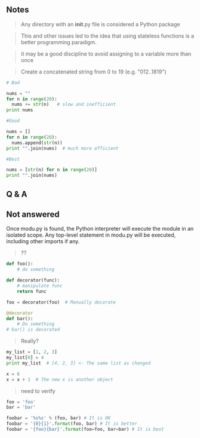 


Notes
---
> Any directory with an __init__.py file is considered a Python package

> This and other issues led to the idea that using stateless functions is a better programming paradigm.

> it may be a good discipline to avoid assigning to a variable more than once

> Create a concatenated string from 0 to 19 (e.g. "012..1819")

```python
# Bad

nums = ""
for n in range(20):
  nums += str(n)   # slow and inefficient
print nums

#Good

nums = []
for n in range(20):
  nums.append(str(n))
print "".join(nums)  # much more efficient

#Best

nums = [str(n) for n in range(20)]
print "".join(nums)
```

Q & A
----



Not answered
---
> 
Once modu.py is found, the Python interpreter will execute the module in an isolated scope. Any top-level statement in modu.py will be executed, including other imports if any.

> ??

```python
def foo():
    # do something

def decorator(func):
    # manipulate func
    return func

foo = decorator(foo)  # Manually decorate

@decorator
def bar():
    # Do something
# bar() is decorated
```

> Really?

```python
my_list = [1, 2, 3]
my_list[0] = 4
print my_list  # [4, 2, 3] <- The same list as changed

x = 6
x = x + 1  # The new x is another object
```

> need to verify

```python
foo = 'foo'
bar = 'bar'

foobar = '%s%s' % (foo, bar) # It is OK
foobar = '{0}{1}'.format(foo, bar) # It is better
foobar = '{foo}{bar}'.format(foo=foo, bar=bar) # It is best
```